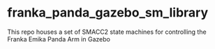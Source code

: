# franka_panda_gazebo_sm_library
This repo houses a set of SMACC2 state machines for controlling the Franka Emika Panda Arm in Gazebo
